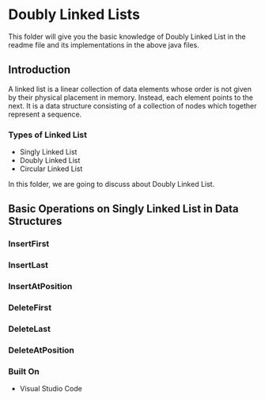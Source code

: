 # Doubly Linked Lists

This folder will give you the basic knowledge of Doubly Linked List in the readme file and its implementations in the above java files.

## Introduction

A linked list is a linear collection of data elements whose order is not given by their physical placement in memory. Instead, each element points to the next. It is a data structure consisting of a collection of nodes which together represent a sequence.

### Types of Linked List
- Singly Linked List
- Doubly Linked List
- Circular Linked List

In this folder, we are going to discuss about Doubly Linked List.



## Basic Operations on Singly Linked List in Data Structures


### InsertFirst



### InsertLast




### InsertAtPosition




### DeleteFirst




### DeleteLast




### DeleteAtPosition




### Built On
-  Visual Studio Code
